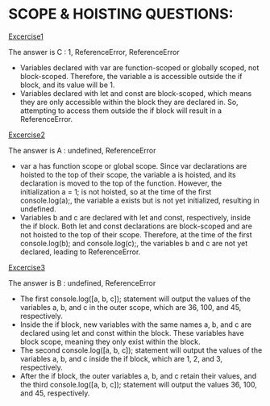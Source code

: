 # SCOPE & HOISTING QUESTIONS:

[Excercise1](https://github.com/orjwan-alrajaby/gsg-expressjs-backend-training-2023/blob/main/learning-sprint-1/week3-day2-tasks/tasks.md)

The answer is C : 1, ReferenceError, ReferenceError
- Variables declared with var are function-scoped or globally scoped, not block-scoped. Therefore, the variable a is accessible outside the if block, and its value will be 1.
- Variables declared with let and const are block-scoped, which means they are only accessible within the block they are declared in. So, attempting to access them outside the if block will result in a ReferenceError.

[Excercise2](https://github.com/orjwan-alrajaby/gsg-expressjs-backend-training-2023/blob/main/learning-sprint-1/week3-day2-tasks/tasks.md)

The answer is A : undefined, ReferenceError

-  var a has function scope or global scope. Since var declarations are hoisted to the top of their scope, the variable a is hoisted, and its declaration is moved to the top of the function. However, the initialization a = 1; is not hoisted, so at the time of the first console.log(a);, the variable a exists but is not yet initialized, resulting in undefined.
-  Variables b and c are declared with let and const, respectively, inside the if block. Both let and const declarations are block-scoped and are not hoisted to the top of their scope. Therefore, at the time of the first console.log(b); and console.log(c);, the variables b and c are not yet declared, leading to ReferenceError.

[Excercise3](https://github.com/orjwan-alrajaby/gsg-expressjs-backend-training-2023/blob/main/learning-sprint-1/week3-day2-tasks/tasks.md)

The answer is B : undefined, ReferenceError

- The first console.log([a, b, c]); statement will output the values of the variables a, b, and c in the outer scope, which are 36, 100, and 45, respectively.
- Inside the if block, new variables with the same names a, b, and c are declared using let and const within the block. These variables have block scope, meaning they only exist within the block.
- The second console.log([a, b, c]); statement will output the values of the variables a, b, and c inside the if block, which are 1, 2, and 3, respectively.
- After the if block, the outer variables a, b, and c retain their values, and the third console.log([a, b, c]); statement will output the values 36, 100, and 45, respectively.
